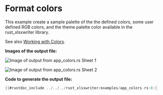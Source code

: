 # Format colors

This example create a sample palette of the the defined colors, some user
defined RGB colors, and the theme palette color available in the rust_xlsxwriter
library.

See also [Working with Colors](../colors/intro.md).

**Images of the output file:**

![Image of output from app_colors.rs Sheet 1](../../images/colors.png)

![Image of output from app_colors.rs Sheet 2](../../images/colors_theme.png)

**Code to generate the output file:**

```rust
{{#rustdoc_include ../../../rust_xlsxwriter/examples/app_colors.rs:8:}}
```